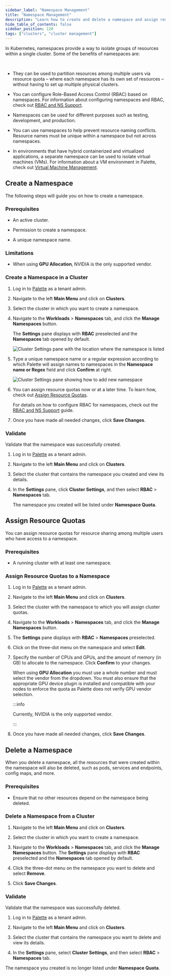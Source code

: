 ```yaml
---
sidebar_label: "Namespace Management"
title: "Namespace Management"
description: "Learn how to create and delete a namespace and assign resource quotas."
hide_table_of_contents: false
sidebar_position: 120
tags: ["clusters", "cluster management"]
---
```


In Kubernetes, namespaces provide a way to isolate groups of resources within a single cluster. Some of the benefits of
namespaces are:

<br />

- They can be used to partition resources among multiple users via resource quota – where each namespace has its own set
  of resources – without having to set up multiple physical clusters.

- You can configure Role-Based Access Control (RBAC) based on namespaces. For information about configuring namespaces
  and RBAC, check out [RBAC and NS Support](cluster-rbac.md).

- Namespaces can be used for different purposes such as testing, development, and production.

- You can use namespaces to help prevent resource naming conflicts. Resource names must be unique within a namespace but
  not across namespaces.

- In environments that have hybrid containerized and virtualized applications, a separate namespace can be used to
  isolate virtual machines (VMs). For information about a VM environment in Palette, check out
  [Virtual Machine Management](../../vm-management/vm-management.md).

## Create a Namespace

The following steps will guide you on how to create a namespace.

### Prerequisites

- An active cluster.

- Permission to create a namespace.

- A unique namespace name.

### Limitations

- When using **GPU Allocation**, NVIDIA is the only supported vendor.

### Create a Namespace in a Cluster

1. Log in to [Palette](https://console.spectrocloud.com) as a tenant admin.

2. Navigate to the left **Main Menu** and click on **Clusters**.

3. Select the cluster in which you want to create a namespace.

4. Navigate to the **Workloads** > **Namespaces** tab, and click the **Manage Namespaces** button.

   The **Settings** pane displays with **RBAC** preselected and the **Namespaces** tab opened by default.

   ![Cluster Settings pane with the location where the namespace is listed](/clusters_cluster-management_namespace-create_4-7.webp)

5. Type a unique namespace name or a regular expression according to which Palette will assign names to namespaces in
   the **Namespace name or Regex** field and click **Confirm** at right.

   ![Cluster Settings pane showing how to add new namespace](/clusters_cluster-management_ns-resource-quota_4-7.webp)

6. You can assign resource quotas now or at a later time. To learn how, check out
   [Assign Resource Quotas](namespace-management.md#assign-resource-quotas).

   For details on how to configure RBAC for namespaces, check out the
   [RBAC and NS Support](cluster-rbac.md#palette-roles-and-kubernetes-roles) guide.

7. Once you have made all needed changes, click **Save Changes**.

### Validate

Validate that the namespace was successfully created.

1. Log in to [Palette](https://console.spectrocloud.com) as a tenant admin.

2. Navigate to the left **Main Menu** and click on **Clusters**.

3. Select the cluster that contains the namespace you created and view its details.

4. In the **Settings** pane, click **Cluster Settings**, and then select **RBAC** > **Namespaces** tab.

   The namespace you created will be listed under **Namespace Quota**.

## Assign Resource Quotas

You can assign resource quotas for resource sharing among multiple users who have access to a namespace.

### Prerequisites

- A running cluster with at least one namespace.

### Assign Resource Quotas to a Namespace

1. Log in to [Palette](https://console.spectrocloud.com) as a tenant admin.

2. Navigate to the left **Main Menu** and click on **Clusters**.

3. Select the cluster with the namespace to which you will assign cluster quotas.

4. Navigate to the **Workloads** > **Namespaces** tab, and click the **Manage Namespaces** button.

5. The **Settings** pane displays with **RBAC** > **Namespaces** preselected.

6. Click on the three-dot menu on the namespace and select **Edit**.

<!-- vale off -->

7. Specify the number of CPUs and GPUs, and the amount of memory (in GB) to allocate to the namespace. Click **Confirm**
   to your changes.

   When using **GPU Allocation** you must use a whole number and must select the vendor from the dropdown. You must also
   ensure that the appropriate GPU device plugin is installed and compatible with your nodes to enforce the quota as
   Palette does not verify GPU vendor selection.

   :::info

   Currently, NVIDIA is the only supported vendor.

   :::

8. Once you have made all needed changes, click **Save Changes**.

<!-- vale on -->

## Delete a Namespace

When you delete a namespace, all the resources that were created within the namespace will also be deleted, such as
pods, services and endpoints, config maps, and more.

### Prerequisites

- Ensure that no other resources depend on the namespace being deleted.

### Delete a Namespace from a Cluster

1. Navigate to the left **Main Menu** and click on **Clusters**.

2. Select the cluster in which you want to create a namespace.

3. Navigate to the **Workloads** > **Namespaces** tab, and click the **Manage Namespaces** button. The **Settings** pane
   displays with **RBAC** preselected and the **Namespaces** tab opened by default.

4. Click the three-dot menu on the namespace you want to delete and select **Remove**.

5. Click **Save Changes**.

### Validate

Validate that the namespace was successfully deleted.

1. Log in to [Palette](https://console.spectrocloud.com) as a tenant admin.

2. Navigate to the left **Main Menu** and click on **Clusters**.

3. Select the cluster that contains the namespace you want to delete and view its details.

4. In the **Settings** pane, select **Cluster Settings**, and then select **RBAC** > **Namespaces** tab.

The namespace you created is no longer listed under **Namespace Quota**.
